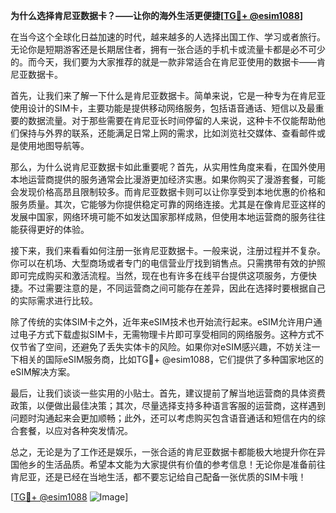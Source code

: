 **为什么选择肯尼亚数据卡？——让你的海外生活更便捷[[TG💪+ @esim1088](https://t.me/s/esim1088)]**

在当今这个全球化日益加速的时代，越来越多的人选择出国工作、学习或者旅行。无论你是短期游客还是长期居住者，拥有一张合适的手机卡或流量卡都是必不可少的。而今天，我们要为大家推荐的就是一款非常适合在肯尼亚使用的数据卡——肯尼亚数据卡。

首先，让我们来了解一下什么是肯尼亚数据卡。简单来说，它是一种专为在肯尼亚使用设计的SIM卡，主要功能是提供移动网络服务，包括语音通话、短信以及最重要的数据流量。对于那些需要在肯尼亚长时间停留的人来说，这种卡不仅能帮助他们保持与外界的联系，还能满足日常上网的需求，比如浏览社交媒体、查看邮件或是使用地图导航等。

那么，为什么说肯尼亚数据卡如此重要呢？首先，从实用性角度来看，在国外使用本地运营商提供的服务通常会比漫游更加经济实惠。如果你购买了漫游套餐，可能会发现价格高昂且限制较多。而肯尼亚数据卡则可以让你享受到本地优惠的价格和服务质量。其次，它能够为你提供稳定可靠的网络连接。尤其是在像肯尼亚这样的发展中国家，网络环境可能不如发达国家那样成熟，但使用本地运营商的服务往往能获得更好的体验。

接下来，我们来看看如何注册一张肯尼亚数据卡。一般来说，注册过程并不复杂。你可以在机场、大型商场或者专门的电信营业厅找到销售点。只需携带有效的护照即可完成购买和激活流程。当然，现在也有许多在线平台提供这项服务，方便快捷。不过需要注意的是，不同运营商之间可能存在差异，因此在选择时要根据自己的实际需求进行比较。

除了传统的实体SIM卡之外，近年来eSIM技术也开始流行起来。eSIM允许用户通过电子方式下载虚拟SIM卡，无需物理卡片即可享受相同的网络服务。这种方式不仅节省了空间，还避免了丢失实体卡的风险。如果你对eSIM感兴趣，不妨关注一下相关的国际eSIM服务商，比如TG💪+ @esim1088，它们提供了多种国家地区的eSIM解决方案。

最后，让我们谈谈一些实用的小贴士。首先，建议提前了解当地运营商的具体资费政策，以便做出最佳决策；其次，尽量选择支持多种语言客服的运营商，这样遇到问题时沟通起来会更加顺畅；此外，还可以考虑购买包含语音通话和短信在内的综合套餐，以应对各种突发情况。

总之，无论是为了工作还是娱乐，一张合适的肯尼亚数据卡都能极大地提升你在异国他乡的生活品质。希望本文能为大家提供有价值的参考信息！无论你是准备前往肯尼亚，还是已经在当地生活，都不要忘记给自己配备一张优质的SIM卡哦！

[[TG💪+ @esim1088](https://t.me/s/esim1088) ![Image](https://i.postimg.cc/4NQfJmqS/Snipaste-2025-05-13-00-14-12.png)]